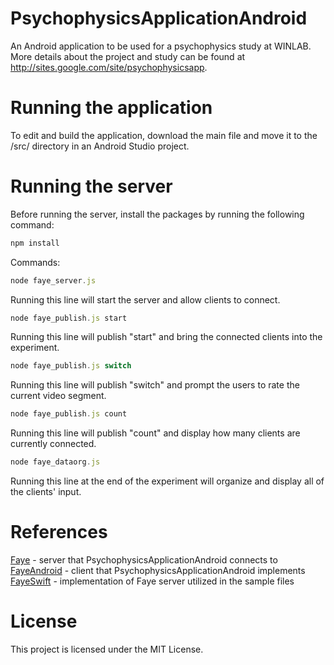 # PsychophysicsApplicationAndroid

An Android application to be used for a psychophysics study at WINLAB. More details about the project and study can be found at http://sites.google.com/site/psychophysicsapp.

# Running the application

To edit and build the application, download the main file and move it to the /src/ directory in an Android Studio project.

# Running the server

Before running the server, install the packages by running the following command: 
```javascript
npm install
```
Commands: 
```javascript
node faye_server.js
```
Running this line will start the server and allow clients to connect.
```javascript
node faye_publish.js start
```
Running this line will publish "start" and bring the connected clients into the experiment.
```javascript
node faye_publish.js switch
```
Running this line will publish "switch" and prompt the users to rate the current video segment.
```javascript
node faye_publish.js count
```
Running this line will publish "count" and display how many clients are currently connected.
```javascript
node faye_dataorg.js
```
Running this line at the end of the experiment will organize and display all of the clients' input.

# References

[Faye](https://github.com/faye/faye) - server that PsychophysicsApplicationAndroid connects to
[FayeAndroid](https://github.com/elirex/android-faye-client) - client that PsychophysicsApplicationAndroid implements
[FayeSwift](https://github.com/hamin/FayeSwift) - implementation of Faye server utilized in the sample files

# License

This project is licensed under the MIT License.

